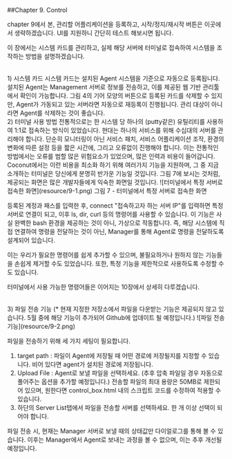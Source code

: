##Chapter 9. Control

chapter 9에서 본, 관리할 어플리케이션을 등록하고, 시작/정지/재시작 버튼은 이곳에서 생략하겠습니다. UI를 지원하니 간단히 테스트 해보시면 됩니다.

이 장에서는 시스템 카드를 관리하고, 실제 해당 서버에 터미널로 접속하여 시스템을 조작하는 방법을 설명하겠습니다.  

<br>
1) 시스템 카드  
시스템 카드는 설치된 Agent 시스템을 기준으로 자동으로 등록됩니다. 설치된 Agent는 Management 서버로 정보를 전송하고, 이를 제공된 웹 기반 관리툴에서 확인이 가능합니다.  
그림 4의 기어 모양의 버튼으로 등록된 카드를 삭제할 수 있지만, Agent가 가동되고 있는 서버라면 자동으로 재등록이 진행됩니다. 관리 대상이 아니라면 Agent를 삭제하는 것이 좋습니다.

<br>
2) 터미널 사용 방법  
전통적으로는 한 시스템 당 하나의 (putty같은) 유틸리티를 사용하여 1:1로 접속하는 방식이 있었습니다. 현대는 하나의 서비스를 위해 수십대의 서버를 관리해야 합니다. 단순히 모니터링이 아닌 서비스 패치, 서비스 어플리케이션 조작, 환경의 변화에 따른 설정 등을 짧은 시간에, 그리고 오류없이 진행해야 합니다. 이는 전통적인 방법에서는 오류를 범할 많은 위험요소가 있었으며, 많은 인력과 비용이 들어갑니다.  
Coconut에서는 이런 비용을 최소화 하기 위해 여러가지 기능을 지원하며, 그 중 지금 소개하는 터미널은 당신에게 분명히 반가운 기능일 것입니다.
그림 7에 보시는 것처럼, 제공되는 화면은 많은 개발자들에게 익숙한 화면일 것입니다.  
![터미널에서 특정 서버로 접속한 화면](resource/9-1.png)  
그림 7 - 터미널에서 특정 서버로 접속한 화면

등록된 계정과 패스를 입력한 후, connect "접속하고자 하는 서버 IP"를 입력하면 특정 서버로 연결이 되고, 이후 ls, dir, curl 등의 명령어를 사용할 수 있습니다. 이 기능은 사실 완벽한 bash 환경을 제공하는 것이 아니, 가상으로 작동합니다. 즉, 해당 시스템에 직접 연결하여 명령을 전달하는 것이 아닌, Manager를 통해 Agent로 명령을 전달하도록 설계되어 있습니다.

이는 우리가 필요한 명령어를 쉽게 추가할 수 있으며, 불필요하거나 원하지 않는 기능들을 손쉽게 제거할 수도 있었습니다. 또한, 특정 기능을 제한적으로 사용하도록 수정할 수도 있습니다.

터미널에서 사용 가능한 명령어들은 이어지는 10장에서 상세히 다루겠습니다.

<br>
3) 파일 전송 기능
(* 현재 지정한 저장소에서 파일을 다운받는 기능은 제공되지 않고 있습니다. 5월 중에 해당 기능이 추가되어 Github에 업데이트 될 예정입니다.)  
![파일 전송 기능](resource/9-2.png)

파일을 전송하기 위해 세 가지 세팅이 필요합니다.  
1) target path : 파일이 Agent에 저장될 때 어떤 경로에 저장될지를 지정할 수 있습니다. 비어 있다면 agent가 설치된 경로에 저장됩니다.  
2) Upload File : Agent로 보낼 파일을 선택하세요. (추후 압축 파일일 경우 자동으로 풀어주는 옵션을 추가할 예정입니다.) 전송할 파일의 최대 용량은 50MB로 제한되어 있으며, 원한다면 control_box.html 내의 스크립트 코드를 수정하여 적용할 수 있습니다.  
3) 하단의 Server List탭에서 파일을 전송할 서버를 선택하세요. 한 개 이상 선택이 되어야 합니다.  

파일 전송 시, 현재는 Manager 서버로 보낼 때의 상태값만 다이얼로그를 통해 볼 수 있습니다. 이후는 Manager에서 Agent로 보내는 과정을 볼 수 없으며, 이는 추후 개선될 예정입니다.
